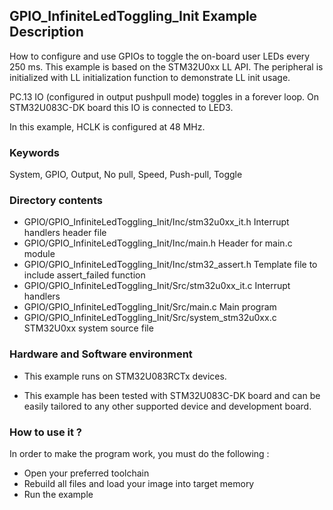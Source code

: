 ## <b>GPIO_InfiniteLedToggling_Init Example Description</b>

How to configure and use GPIOs to toggle the on-board user LEDs
every 250 ms. This example is based on the STM32U0xx LL API. The peripheral
is initialized with LL initialization function to demonstrate LL init usage.

PC.13 IO (configured in output pushpull mode) toggles in a forever loop.
On STM32U083C-DK board this IO is connected to LED3.

In this example, HCLK is configured at 48 MHz.

### <b>Keywords</b>

System, GPIO, Output, No pull, Speed, Push-pull, Toggle

### <b>Directory contents</b>

  - GPIO/GPIO_InfiniteLedToggling_Init/Inc/stm32u0xx_it.h          Interrupt handlers header file
  - GPIO/GPIO_InfiniteLedToggling_Init/Inc/main.h                  Header for main.c module
  - GPIO/GPIO_InfiniteLedToggling_Init/Inc/stm32_assert.h          Template file to include assert_failed function
  - GPIO/GPIO_InfiniteLedToggling_Init/Src/stm32u0xx_it.c          Interrupt handlers
  - GPIO/GPIO_InfiniteLedToggling_Init/Src/main.c                  Main program
  - GPIO/GPIO_InfiniteLedToggling_Init/Src/system_stm32u0xx.c      STM32U0xx system source file

### <b>Hardware and Software environment</b>

  - This example runs on STM32U083RCTx devices.

  - This example has been tested with STM32U083C-DK board and can be
    easily tailored to any other supported device and development board.

### <b>How to use it ?</b>

In order to make the program work, you must do the following :

 - Open your preferred toolchain
 - Rebuild all files and load your image into target memory
 - Run the example



